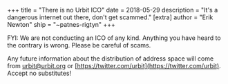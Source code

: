 +++
title = "There is no Urbit ICO"
date = 2018-05-29
description = "It's a dangerous internet out there, don't get scammed."
[extra]
author = "Erik Newton"
ship = "~patnes-rigtyn"
+++

FYI: We are not conducting an ICO of any kind. Anything you have heard to the
contrary is wrong. Please be careful of scams.

Any future information about the distribution of address space will come from
urbit@urbit.org or [https://twitter.com/urbit](https://twitter.com/urbit).
Accept no substitutes!
